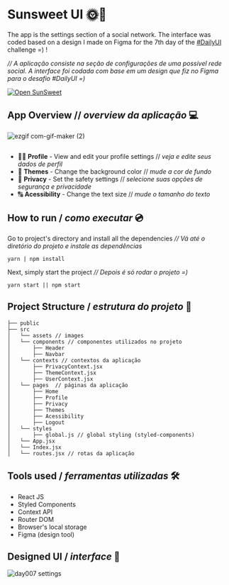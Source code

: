 # Sunsweet UI 🌞📸
The app is the settings section of a social network. The interface was coded based on a design I made on Figma for the 7th day of the [#DailyUI](https://www.dailyui.co/) challenge =) !

*// A aplicação consiste na seção de configurações de uma possível rede social.  A interface foi codada com base em um design que fiz no Figma para o desafio #DailyUI =)*

<a href="https://sunsweet-ui-reactjs.vercel.app/home/themes" target="_blank"><img  alt="Open SunSweet"  src="https://img.shields.io/badge/open%20app-69BBDD?style=for-the-badge"></a>
## App Overview // *overview da aplicação* 💻

![ezgif com-gif-maker (2)](https://user-images.githubusercontent.com/53411709/123342225-bd37f780-d525-11eb-8d58-4da2e9a937fd.gif)
##
- 👧🏼 **Profile** - View and edit your profile settings // *veja e edite seus dados de perfil*
- 🎨 **Themes** - Change the background color // *mude a cor de fundo*
- 🔐 **Privacy** - Set the safety settings // *selecione suas opções de segurança e privacidade*
- 🔠 **Acessibility** - Change the text size // *mude o tamanho do texto*

## How to run / *como executar* 💿

Go to project's directory and install all the dependencies
*//  Vá até o diretório do projeto e instale as dependências*
```
yarn | npm install
```
Next, simply start the project
*// Depois é só rodar o projeto =)*
```
yarn start || npm start
```
## Project Structure / *estrutura do projeto* 🌳
```
├── public
├── src
│   └── assets // images
│   └── components // componentes utilizados no projeto
│       ├── Header
│       ├── Navbar
│   └── contexts // contextos da aplicação
│       ├── PrivacyContext.jsx
│       ├── ThemeContext.jsx
│       ├── UserContext.jsx
│   └── pages  // páginas da aplicação
│       ├── Home
│       ├── Profile
│       ├── Privacy
│       ├── Themes
│       ├── Acessibility
│       ├── Logout
│   └── styles
│       ├── global.js // global styling (styled-components) 
│   └── App.jsx
│   └── Index.jsx 
│   └── routes.jsx // rotas da aplicação
``` 
## Tools used / *ferramentas utilizadas* 🛠
- React JS
- Styled Components
- Context API
- Router DOM
- Browser's local storage
- Figma (design tool)

## Designed UI / *interface* 🎨
![day007 settings](https://user-images.githubusercontent.com/53411709/123342597-6bdc3800-d526-11eb-8b79-2ed5c6bca57c.png)

